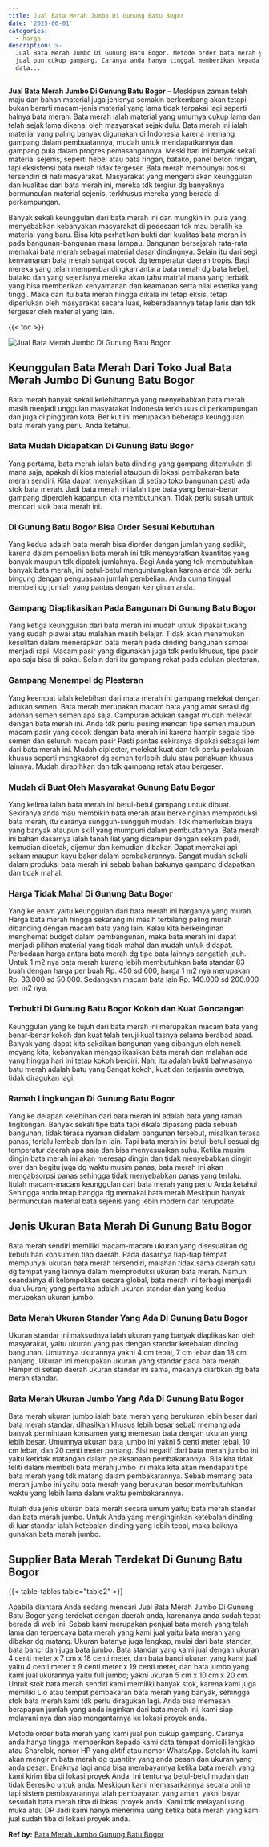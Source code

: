 ```yaml
---
title: Jual Bata Merah Jumbo Di Gunung Batu Bogor
date: '2025-06-01'
categories:
  - harga
description: >-
  Jual Bata Merah Jumbo Di Gunung Batu Bogor. Metode order bata merah yang kami
  jual pun cukup gampang. Caranya anda hanya tinggal memberikan kepada kami
  data...
---
```


**Jual Bata Merah Jumbo Di Gunung Batu Bogor** – Meskipun zaman telah maju dan bahan material juga jenisnya semakin berkembang akan tetapi bukan berarti macam-jenis material yang lama tidak terpakai lagi seperti halnya bata merah. Bata merah ialah material yang umurnya cukup lama dan telah sejak lama dikenal oleh masyarakat sejak dulu. Bata merah ini ialah material yang paling banyak digunakan di Indonesia karena memang gampang dalam pembuatannya, mudah untuk mendapatkannya dan gampang pula dalam progres pemasangannya. Meski hari ini banyak sekali material sejenis, seperti hebel atau bata ringan, batako, panel beton ringan, tapi eksistensi bata merah tidak tergeser. Bata merah mempunyai posisi tersendiri di hati masyarakat. Masyarakat yang mengerti akan keunggulan dan kualitas dari bata merah ini, mereka tdk tergiur dg banyaknya bermunculan material sejenis, terkhusus mereka yang berada di perkampungan.

Banyak sekali keunggulan dari bata merah ini dan mungkin ini pula yang menyebabkan kebanyakan masyarakat di pedesaan tdk mau beralih ke material yang baru. Bisa kita perhatikan bukti dari kualitas bata merah ini pada bangunan-bangunan masa lampau. Bangunan bersejarah rata-rata memakai bata merah sebagai material dasar dindingnya. Selain itu dari segi kenyamanan bata merah sangat cocok dg temperatur daerah tropis. Bagi mereka yang telah memperbandingkan antara bata merah dg bata hebel, batako dan yang sejenisnya mereka akan tahu matrial mana yang terbaik yang bisa memberikan kenyamanan dan keamanan serta nilai estetika yang tinggi. Maka dari itu bata merah hingga dikala ini tetap eksis, tetap diperlukan oleh masyarakat secara luas, keberadaannya tetap laris dan tdk tergeser oleh material yang lain.

{{< toc >}}

![Jual Bata Merah Jumbo Di Gunung Batu Bogor](/images/jual-bata-merah-30.png)

## Keunggulan Bata Merah Dari Toko Jual Bata Merah Jumbo Di Gunung Batu Bogor

Bata merah banyak sekali kelebihannya yang menyebabkan bata merah masih menjadi unggulan masyarakat Indonesia terkhusus di perkampungan dan juga di pinggiran kota. Berikut ini merupakan beberapa keunggulan bata merah yang perlu Anda ketahui.

### Bata Mudah Didapatkan Di Gunung Batu Bogor

Yang pertama, bata merah ialah bata dinding yang gampang ditemukan di mana saja, apakah di kios material ataupun di lokasi pembakaran bata merah sendiri. Kita dapat menyaksikan di setiap toko bangunan pasti ada stok bata merah. Jadi bata merah ini ialah tipe bata yang benar-benar gampang diperoleh kapanpun kita membutuhkan. Tidak perlu susah untuk mencari stok bata merah ini.

### Di Gunung Batu Bogor Bisa Order Sesuai Kebutuhan

Yang kedua adalah bata merah bisa diorder dengan jumlah yang sedikit, karena dalam pembelian bata merah ini tdk mensyaratkan kuantitas yang banyak maupun tdk dipatok jumlahnya. Bagi Anda yang tdk membutuhkan banyak bata merah, ini betul-betul menguntungkan karena anda tdk perlu bingung dengan penguasaan jumlah pembelian. Anda cuma tinggal membeli dg jumlah yang pantas dengan keinginan anda.

### Gampang Diaplikasikan Pada Bangunan Di Gunung Batu Bogor

Yang ketiga keunggulan dari bata merah ini mudah untuk dipakai tukang yang sudah piawai atau malahan masih belajar. Tidak akan menemukan kesulitan dalam menerapkan bata merah pada dinding bangunan sampai menjadi rapi. Macam pasir yang digunakan juga tdk perlu khusus, tipe pasir apa saja bisa di pakai. Selain dari itu gampang rekat pada adukan plesteran.

### Gampang Menempel dg Plesteran

Yang keempat ialah kelebihan dari mata merah ini gampang melekat dengan adukan semen. Bata merah merupakan macam bata yang amat serasi dg adonan semen semen apa saja. Campuran adukan sangat mudah melekat dengan bata merah ini. Anda tdk perlu pusing mencari tipe semen maupun macam pasir yang cocok dengan bata merah ini karena hampir segala tipe semen dan seluruh macam pasir Pasti pantas sekiranya dipakai sebagai lem dari bata merah ini. Mudah diplester, melekat kuat dan tdk perlu perlakuan khusus seperti mengkaprot dg semen terlebih dulu atau perlakuan khusus lainnya. Mudah dirapihkan dan tdk gampang retak atau bergeser.

### Mudah di Buat Oleh Masyarakat Gunung Batu Bogor

Yang kelima ialah bata merah ini betul-betul gampang untuk dibuat. Sekiranya anda mau membikin bata merah atau berkeinginan memproduksi bata merah, itu caranya sungguh-sungguh mudah. Tdk memerlukan biaya yang banyak ataupun skill yang mumpuni dalam pembuatannya. Bata merah ini bahan dasarnya ialah tanah liat yang dicampur dengan sekam padi, kemudian dicetak, dijemur dan kemudian dibakar. Dapat memakai api sekam maupun kayu bakar dalam pembakarannya. Sangat mudah sekali dalam produksi bata merah ini sebab bahan bakunya gampang didapatkan dan tidak mahal.

### Harga Tidak Mahal Di Gunung Batu Bogor

Yang ke enam yaitu keunggulan dari bata merah ini harganya yang murah. Harga bata merah hingga sekarang ini masih terbilang paling murah dibanding dengan macam bata yang lain. Kalau kita berkeinginan menghemat budget dalam pembangunan, maka bata merah ini dapat menjadi pilihan material yang tidak mahal dan mudah untuk didapat. Perbedaan harga antara bata merah dg tipe bata lainnya sangatlah jauh. Untuk 1 m2 nya bata merah kurang lebih membutuhkan bata standar 83 buah dengan harga per buah Rp. 450 sd 600, harga 1 m2 nya merupakan Rp. 33.000 sd 50.000. Sedangkan macam bata lain Rp. 140.000 sd 200.000 per m2 nya.

### Terbukti Di Gunung Batu Bogor Kokoh dan Kuat Goncangan

Keunggulan yang ke tujuh dari bata merah ini merupakan macam bata yang benar-benar kokoh dan kuat telah teruji kualitasnya selama berabad abad. Banyak yang dapat kita saksikan bangunan yang dibangun oleh nenek moyang kita, kebanyakan mengaplikasikan bata merah dan malahan ada yang hingga hari ini tetap kokoh berdiri. Nah, itu adalah bukti bahwasanya batu merah adalah batu yang Sangat kokoh, kuat dan terjamin awetnya, tidak diragukan lagi.

### Ramah Lingkungan Di Gunung Batu Bogor

Yang ke delapan kelebihan dari bata merah ini adalah bata yang ramah lingkungan. Banyak sekali tipe bata tapi dikala dipasang pada sebuah bangunan, tidak terasa nyaman didalam bangunan tersebut, misalkan terasa panas, terlalu lembab dan lain lain. Tapi bata merah ini betul-betul sesuai dg temperatur daerah apa saja dan bisa menyesuaikan suhu. Ketika musim dingin bata merah ini akan meresap dingin dan tidak menyebabkan dingin over dan begitu juga dg waktu musim panas, bata merah ini akan mengabsorpsi panas sehingga tidak menyebabkan panas yang terlalu. Itulah macam-macam keunggulan dari bata merah yang perlu Anda ketahui Sehingga anda tetap bangga dg memakai bata merah Meskipun banyak bermunculan material bata sejenis yang lebih modern dan terupdate.

## Jenis Ukuran Bata Merah Di Gunung Batu Bogor

Bata merah sendiri memiliki macam-macam ukuran yang disesuaikan dg kebutuhan konsumen tiap daerah. Pada dasarnya tiap-tiap tempat mempunyai ukuran bata merah tersendiri, malahan tidak sama daerah satu dg tempat yang lainnya dalam memproduksi ukuran bata merah. Namun seandainya di kelompokkan secara global, bata merah ini terbagi menjadi dua ukuran; yang pertama adalah ukuran standar dan yang kedua merupakan ukuran jumbo.

### Bata Merah Ukuran Standar Yang Ada Di Gunung Batu Bogor

Ukuran standar ini maksudnya ialah ukuran yang banyak diaplikasikan oleh masyarakat, yaitu ukuran yang pas dengan standar ketebalan dinding bangunan. Umumnya ukurannya yakni 4 cm tebal, 7 cm lebar dan 18 cm panjang. Ukuran ini merupakan ukuran yang standar pada bata merah. Hampir di setiap daerah ukuran standar ini sama, makanya diartikan dg bata merah standar.

### Bata Merah Ukuran Jumbo Yang Ada Di Gunung Batu Bogor

Bata merah ukuran jumbo ialah bata merah yang berukuran lebih besar dari bata merah standar. dihasilkan khusus lebih besar sebab memang ada banyak permintaan konsumen yang memesan bata dengan ukuran yang lebih besar. Umumnya ukuran bata jumbo ini yakni 5 centi meter tebal, 10 cm lebar, dan 20 centi meter panjang. Sisi negatif dari bata merah jumbo ini yaitu ketidak matangan dalam pelaksanaan pembakarannya. Bila kita tidak teliti dalam membeli bata merah jumbo ini maka kita akan mendapati tipe bata merah yang tdk matang dalam pembakarannya. Sebab memang bata merah jumbo ini yaitu bata merah yang berukuran besar membutuhkan waktu yang lebih lama dalam waktu pembakarannya.

Itulah dua jenis ukuran bata merah secara umum yaitu; bata merah standar dan bata merah jumbo. Untuk Anda yang menginginkan ketebalan dinding di luar standar ialah ketebalan dinding yang lebih tebal, maka baiknya gunakan bata merah jumbo.

## Supplier Bata Merah Terdekat Di Gunung Batu Bogor

{{< table-tables table="table2" >}}

Apabila diantara Anda sedang mencari Jual Bata Merah Jumbo Di Gunung Batu Bogor yang terdekat dengan daerah anda, karenanya anda sudah tepat berada di web ini. Sebab kami merupakan penjual bata merah yang telah lama dan terpercaya bata merah yang kami jual yaitu bata merah yang dibakar dg matang. Ukuran batanya juga lengkap, mulai dari bata standar, bata banci dan juga bata jumbo. Bata standar yang kami jual dengan ukuran 4 centi meter x 7 cm x 18 centi meter, dan bata banci ukuran yang kami jual yaitu 4 centi meter x 9 centi meter x 19 centi meter, dan bata jumbo yang kami jual ukurannya yaitu full jumbo; yakni ukuran 5 cm x 10 cm x 20 cm. Untuk stok bata merah sendiri kami memiliki banyak stok, karena kami juga memiliki Lio atau tempat pembakaran bata merah yang banyak, sehingga stok bata merah kami tdk perlu diragukan lagi. Anda bisa memesan berapapun jumlah yang anda inginkan dari bata merah ini, kami siap melayani nya dan siap mengantarnya ke lokasi proyek anda.

Metode order bata merah yang kami jual pun cukup gampang. Caranya anda hanya tinggal memberikan kepada kami data tempat domisili lengkap atau Sharelok, nomor HP yang aktif atau nomor WhatsApp. Setelah itu kami akan mengirim bata merah dg quantity yang anda pesan dan ukuran yang anda pesan. Enaknya lagi anda bisa membayarnya ketika bata merah yang kami kirim tiba di lokasi proyek Anda. Ini tentunya betul-betul mudah dan tidak Beresiko untuk anda. Meskipun kami memasarkannya secara online tapi sistem pembayarannya ialah pembayaran yang aman, yakni bayar sesudah bata merah tiba di lokasi proyek anda. Kami tdk melayani uang muka atau DP Jadi kami hanya menerima uang ketika bata merah yang kami jual sudah tiba di lokasi proyek anda.

**Ref by:** [Bata Merah Jumbo Gunung Batu Bogor](https://id.wikipedia.org/wiki/Bata)
